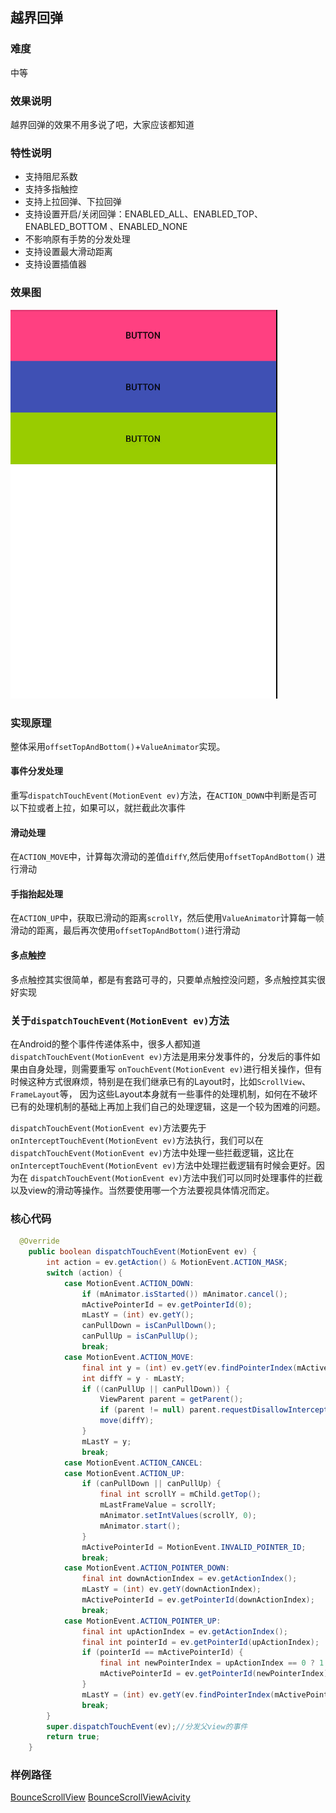 ## 越界回弹

### 难度
中等

### 效果说明
越界回弹的效果不用多说了吧，大家应该都知道

### 特性说明
- 支持阻尼系数
- 支持多指触控
- 支持上拉回弹、下拉回弹
- 支持设置开启/关闭回弹：ENABLED_ALL、ENABLED_TOP、ENABLED_BOTTOM 、ENABLED_NONE
- 不影响原有手势的分发处理
- 支持设置最大滑动距离
- 支持设置插值器

### 效果图
![效果图](https://github.com/qiangxi/PopularEffect/blob/master/gif/GIF005.gif?raw=true)

### 实现原理
整体采用`offsetTopAndBottom()`+`ValueAnimator`实现。
#### 事件分发处理
重写`dispatchTouchEvent(MotionEvent ev)`方法，在`ACTION_DOWN`中判断是否可以下拉或者上拉，如果可以，就拦截此次事件
#### 滑动处理
在`ACTION_MOVE`中，计算每次滑动的差值`diffY`,然后使用`offsetTopAndBottom()` 进行滑动
#### 手指抬起处理
在`ACTION_UP`中，获取已滑动的距离`scrollY`，然后使用`ValueAnimator`计算每一帧滑动的距离，最后再次使用`offsetTopAndBottom()`进行滑动
#### 多点触控
多点触控其实很简单，都是有套路可寻的，只要单点触控没问题，多点触控其实很好实现


### 关于`dispatchTouchEvent(MotionEvent ev)`方法
在Android的整个事件传递体系中，很多人都知道`dispatchTouchEvent(MotionEvent ev)`方法是用来分发事件的，分发后的事件如果由自身处理，则需要重写
`onTouchEvent(MotionEvent ev)`进行相关操作，但有时候这种方式很麻烦，特别是在我们继承已有的Layout时，比如`ScrollView`、`FrameLayout`等，
因为这些Layout本身就有一些事件的处理机制，如何在不破坏已有的处理机制的基础上再加上我们自己的处理逻辑，这是一个较为困难的问题。

`dispatchTouchEvent(MotionEvent ev)`方法要先于`onInterceptTouchEvent(MotionEvent ev)`方法执行，我们可以在
`dispatchTouchEvent(MotionEvent ev)`方法中处理一些拦截逻辑，这比在`onInterceptTouchEvent(MotionEvent ev)`方法中处理拦截逻辑有时候会更好。因为在
`dispatchTouchEvent(MotionEvent ev)`方法中我们可以同时处理事件的拦截以及view的滑动等操作。当然要使用哪一个方法要视具体情况而定。

### 核心代码
```java
  @Override
    public boolean dispatchTouchEvent(MotionEvent ev) {
        int action = ev.getAction() & MotionEvent.ACTION_MASK;
        switch (action) {
            case MotionEvent.ACTION_DOWN:
                if (mAnimator.isStarted()) mAnimator.cancel();
                mActivePointerId = ev.getPointerId(0);
                mLastY = (int) ev.getY();
                canPullDown = isCanPullDown();
                canPullUp = isCanPullUp();
                break;
            case MotionEvent.ACTION_MOVE:
                final int y = (int) ev.getY(ev.findPointerIndex(mActivePointerId));
                int diffY = y - mLastY;
                if ((canPullUp || canPullDown)) {
                    ViewParent parent = getParent();
                    if (parent != null) parent.requestDisallowInterceptTouchEvent(true);
                    move(diffY);
                }
                mLastY = y;
                break;
            case MotionEvent.ACTION_CANCEL:
            case MotionEvent.ACTION_UP:
                if (canPullDown || canPullUp) {
                    final int scrollY = mChild.getTop();
                    mLastFrameValue = scrollY;
                    mAnimator.setIntValues(scrollY, 0);
                    mAnimator.start();
                }
                mActivePointerId = MotionEvent.INVALID_POINTER_ID;
                break;
            case MotionEvent.ACTION_POINTER_DOWN:
                final int downActionIndex = ev.getActionIndex();
                mLastY = (int) ev.getY(downActionIndex);
                mActivePointerId = ev.getPointerId(downActionIndex);
                break;
            case MotionEvent.ACTION_POINTER_UP:
                final int upActionIndex = ev.getActionIndex();
                final int pointerId = ev.getPointerId(upActionIndex);
                if (pointerId == mActivePointerId) {
                    final int newPointerIndex = upActionIndex == 0 ? 1 : 0;
                    mActivePointerId = ev.getPointerId(newPointerIndex);
                }
                mLastY = (int) ev.getY(ev.findPointerIndex(mActivePointerId));
                break;
        }
        super.dispatchTouchEvent(ev);//分发父view的事件
        return true;
    }
```

### 样例路径
[BounceScrollView](https://github.com/qiangxi/PopularEffect/blob/master/app/src/main/java/com/qiangxi/populareffect/view/BounceScrollView.java)
[BounceScrollViewAcivity ](https://github.com/qiangxi/PopularEffect/blob/master/app/src/main/java/com/qiangxi/populareffect/activity/scrollview/BounceScrollViewAcivity.java)